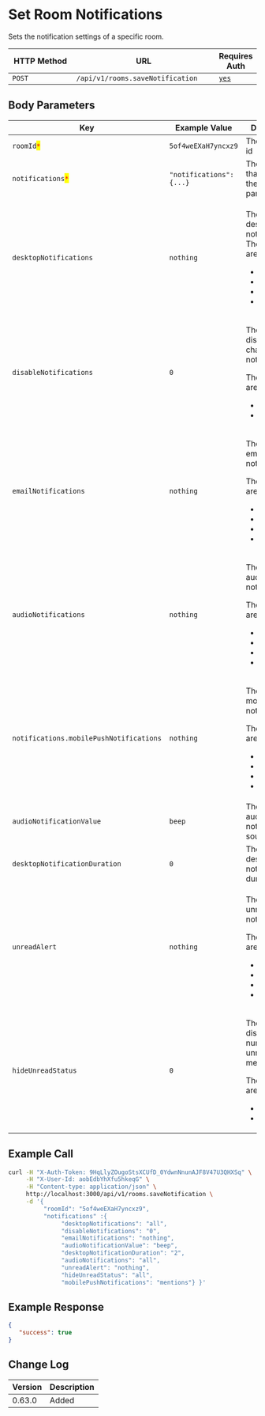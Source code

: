 # Set Room Notifications

Sets the notification settings of a specific room.

<table><thead><tr><th width="163">HTTP Method</th><th width="298">URL</th><th>Requires Auth</th></tr></thead><tbody><tr><td><code>POST</code></td><td><code>/api/v1/rooms.saveNotification</code></td><td><a href="../../authentication-endpoints/"><code>yes</code></a></td></tr></tbody></table>

## Body Parameters

<table><thead><tr><th width="204.33333333333331">Key</th><th width="231">Example Value</th><th>Description</th></tr></thead><tbody><tr><td><code>roomId</code><mark style="color:red;"><code>*</code></mark></td><td><code>5of4weEXaH7yncxz9</code></td><td>The channel's id</td></tr><tr><td><code>notifications</code><mark style="color:red;"><code>*</code></mark></td><td><code>"notifications": {...}</code></td><td>The object that contains the following parameters.</td></tr><tr><td><code>desktopNotifications</code></td><td><code>nothing</code></td><td><p>The value for desktop notifications. The options are:</p><ul><li><code>nothing</code></li><li><code>mentions</code></li><li><code>all</code></li><li><code>default</code></li></ul></td></tr><tr><td><code>disableNotifications</code></td><td><code>0</code></td><td><p>The value to disable/enable channel's notifications. </p><p>The options are:</p><ul><li><code>0</code></li><li><code>1</code></li></ul></td></tr><tr><td><code>emailNotifications</code></td><td><code>nothing</code></td><td><p>The value for email notifications. </p><p>The options are:</p><ul><li><code>nothing</code></li><li><code>mentions</code></li><li><code>all</code></li><li><code>default</code></li></ul></td></tr><tr><td><code>audioNotifications</code></td><td><code>nothing</code></td><td><p>The value for audio notifications. </p><p>The options are:</p><ul><li><code>nothing</code></li><li><code>mentions</code></li><li><code>all</code></li><li><code>default</code></li></ul></td></tr><tr><td><code>notifications.mobilePushNotifications</code></td><td><code>nothing</code></td><td><p>The value for mobile push notifications. </p><p>The options are:</p><ul><li><code>nothing</code></li><li><code>mentions</code></li><li><code>all</code></li><li><code>default</code></li></ul></td></tr><tr><td><code>audioNotificationValue</code></td><td><code>beep</code></td><td>The value for audio notification sound.</td></tr><tr><td><code>desktopNotificationDuration</code></td><td><code>0</code></td><td>The value for desktop notification duration.</td></tr><tr><td><code>unreadAlert</code></td><td><code>nothing</code></td><td><p>The value for unread alerts notifications. </p><p>The options are:</p><ul><li><code>nothing</code></li><li><code>mentions</code></li><li><code>all</code></li><li><code>default</code></li></ul></td></tr><tr><td><code>hideUnreadStatus</code></td><td><code>0</code></td><td><p>The value to disable/enable number of unread messages. </p><p>The options are:</p><ul><li><code>0</code></li><li><code>1</code></li></ul></td></tr></tbody></table>

## Example Call

```bash
curl -H "X-Auth-Token: 9HqLlyZOugoStsXCUfD_0YdwnNnunAJF8V47U3QHXSq" \
     -H "X-User-Id: aobEdbYhXfu5hkeqG" \
     -H "Content-type: application/json" \
     http://localhost:3000/api/v1/rooms.saveNotification \
     -d '{
          "roomId": "5of4weEXaH7yncxz9", 
          "notifications" :{ 
               "desktopNotifications": "all", 
               "disableNotifications": "0", 
               "emailNotifications": "nothing", 
               "audioNotificationValue": "beep", 
               "desktopNotificationDuration": "2", 
               "audioNotifications": "all", 
               "unreadAlert": "nothing", 
               "hideUnreadStatus": "all", 
               "mobilePushNotifications": "mentions"} }'
```

## Example Response

```json
{
   "success": true
}
```

## Change Log

| Version | Description |
| ------- | ----------- |
| 0.63.0  | Added       |
